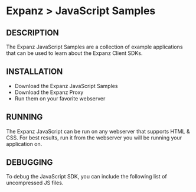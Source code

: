Expanz > JavaScript Samples
====================================

## DESCRIPTION

The Expanz JavaScript Samples are a collection of example applications that can be used to learn about the Expanz Client SDKs.


## INSTALLATION

* Download the Expanz JavaScript Samples
* Download the Expanz Proxy
* Run them on your favorite webserver

## RUNNING

The Expanz JavaScript can be run on any webserver that supports HTML & CSS. For best results, run it from the webserver you will be running your application on.



## DEBUGGING

To debug the JavaScript SDK, you can include the following list of uncompressed JS files.

<script type="text/javascript" src="https://ajax.googleapis.com/ajax/libs/jquery/1.4.2/jquery.js"></script>
<script type="text/javascript" src="../../Expanz-JavaScript-SDK/js/underscore.js" ></script>
<script type="text/javascript" src="../../Expanz-JavaScript-SDK/js/json2.js" ></script>
<script type="text/javascript" src="../../Expanz-JavaScript-SDK/js/backbone.js" ></script>
<script type="text/javascript" src="../../Expanz-JavaScript-SDK/js/jquery.cookies.2.2.0.js"></script>
<script type="text/javascript" src="../../Expanz-JavaScript-SDK/js/expanz.net.js?1308766139" ></script>
<script type="text/javascript" src="../../Expanz-JavaScript-SDK/js/expanz.storage.js?1308766139" ></script>
<script type="text/javascript" src="../../Expanz-JavaScript-SDK/js/expanz.model.js?1308766139" ></script>
<script type="text/javascript" src="../../Expanz-JavaScript-SDK/js/expanz.model.data.js?1308766139" ></script>
<script type="text/javascript" src="../../Expanz-JavaScript-SDK/js/expanz.view.js?1308766139" ></script>
<script type="text/javascript" src="../../Expanz-JavaScript-SDK/js/expanz.factory.js?1308766139" ></script>
<script type="text/javascript" src="../../Expanz-JavaScript-SDK/js/expanz.js?1308766139" ></script>

